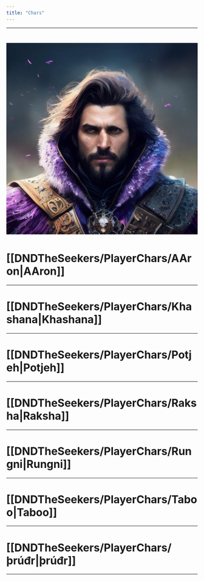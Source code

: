 ```yaml
---
title: "Chars"
---
```

___
# ![ |200](DNDTheSeekers/images/AAronpic.png)    
# [[DNDTheSeekers/PlayerChars/AAron|AAron]] 
___
# [[DNDTheSeekers/PlayerChars/Khashana|Khashana]]
___
# [[DNDTheSeekers/PlayerChars/Potjeh|Potjeh]]
___
# [[DNDTheSeekers/PlayerChars/Raksha|Raksha]]
___
# [[DNDTheSeekers/PlayerChars/Rungni|Rungni]]
___
# [[DNDTheSeekers/PlayerChars/Taboo|Taboo]]
___
# [[DNDTheSeekers/PlayerChars/þrúđr|þrúđr]]
___







